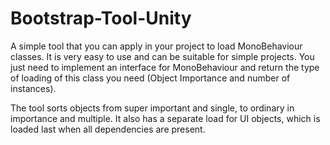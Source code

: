 # Bootstrap-Tool-Unity

A simple tool that you can apply in your project to load MonoBehaviour classes. It is very easy to use and can be suitable for simple projects. You just need to implement an interface for MonoBehaviour and return the type of loading of this class you need (Object Importance and number of instances).

The tool sorts objects from super important and single, to ordinary in importance and multiple. It also has a separate load for UI objects, which is loaded last when all dependencies are present.